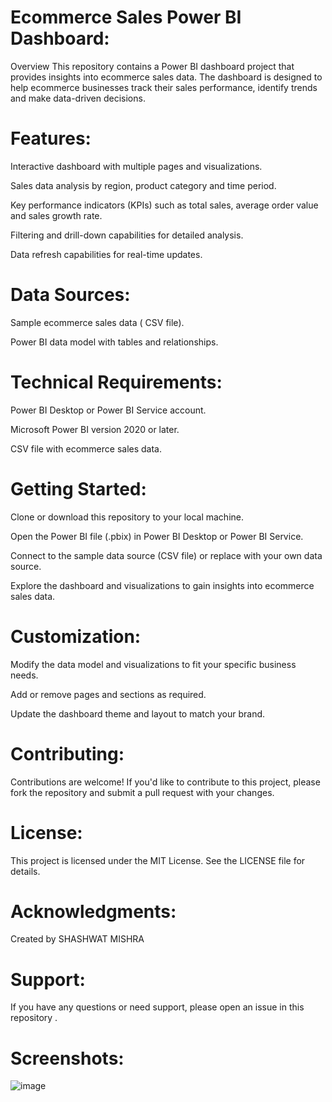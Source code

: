 # Ecommerce Sales Power BI Dashboard:
Overview
This repository contains a Power BI dashboard project that provides insights into ecommerce sales data. The dashboard is designed to help ecommerce businesses track their sales performance, identify trends and make data-driven decisions.

# Features:
Interactive dashboard with multiple pages and visualizations.

Sales data analysis by region, product category and time period.

Key performance indicators (KPIs) such as total sales, average order value and sales growth rate.

Filtering and drill-down capabilities for detailed analysis.

Data refresh capabilities for real-time updates.

# Data Sources:
Sample ecommerce sales data ( CSV file).

Power BI data model with tables and relationships.

# Technical Requirements:
Power BI Desktop or Power BI Service account.

Microsoft Power BI version 2020 or later.

CSV file with ecommerce sales data.

# Getting Started:
Clone or download this repository to your local machine.

Open the Power BI file (.pbix) in Power BI Desktop or Power BI Service.

Connect to the sample data source (CSV file) or replace with your own data source.

Explore the dashboard and visualizations to gain insights into ecommerce sales data.

# Customization:
Modify the data model and visualizations to fit your specific business needs.

Add or remove pages and sections as required.

Update the dashboard theme and layout to match your brand.

# Contributing:
Contributions are welcome! If you'd like to contribute to this project, please fork the repository and submit a pull request with your changes.

# License:
This project is licensed under the MIT License. See the LICENSE file for details.

# Acknowledgments:
Created by SHASHWAT MISHRA

# Support:
If you have any questions or need support, please open an issue in this repository .

# Screenshots:
![image](https://github.com/user-attachments/assets/be22e044-32d2-4963-86a9-04e1927462fd)
